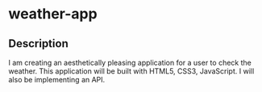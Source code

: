 # weather-app

## Description
 I am creating an aesthetically pleasing application for a user to check the weather. This application will be built with HTML5, CSS3, JavaScript. I will also be implementing an API.
